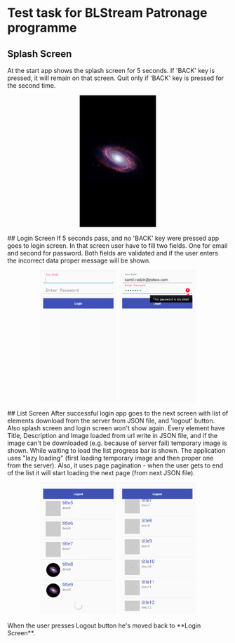 # Test task for BLStream Patronage programme
## Splash Screen
At the start app shows the splash screen for 5 seconds. If 'BACK' key is pressed, it will remain on that screen. Quit only if 'BACK' key is pressed for the second time.
<p align="center">
<img src="screenshots/Splash.Screen.png" alt="Splash Screen" height= 300/>
</p>
## Login Screen
If 5 seconds pass, and no 'BACK' key were pressed app goes to login screen.
In that screen user have to fill two fields. One for email and second for password. Both fields are validated and if the user enters the incorrect data proper message will be shown.
<p align="center">
<img src="screenshots/Login.Screen.1.png" alt="Splash Screen" height= 300/>
<img src="screenshots/Login.Screen.2.png" alt="Splash Screen" height= 300/>
</p>
## List Screen
After successful login app goes to the next screen with list of elements download from the server from JSON file, and 'logout' button. Also splash screen and login screen won't show again. Every element have Title, Description and Image loaded from url write in JSON file, and if the image can't be downloaded (e.g. because of server fail) temporary image is shown. While waiting to load the list progress bar is shown.
The application uses "lazy loading" (first loading temporary image and then proper one from the server).
Also, it uses page pagination - when the user gets to end of the list it will start loading the next page (from next JSON file).
<p align="center">
<img src="screenshots/List.Screen.1.png" alt="Splash Screen" height= 300/>
<img src="screenshots/List.Screen.2.png" alt="Splash Screen" height= 300/>
</p>
When the user presses Logout button he's moved back to **Login Screen**.
